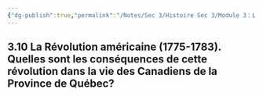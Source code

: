 ```yaml
---
{"dg-publish":true,"permalink":"/Notes/Sec 3/Histoire Sec 3/Module 3：La Conquête et le changement d'empire/3.10 Révolution Américaine/"}
---
```



## 3.10 La Révolution américaine (1775-1783). Quelles sont les conséquences de cette révolution dans la vie des Canadiens de la Province de Québec?

